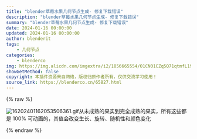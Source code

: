 ```yaml
---
title: "blender草莓水果几何节点生成- 修复下载错误"
description: "blender草莓水果几何节点生成- 修复下载错误"
summary: "blender草莓水果几何节点生成- 修复下载错误"
date: 2024-01-16 00:00:00
updated: 2024-01-16 00:00:00
author: blenderit
tags: 
    - 几何节点
categories:
    - blenderco
img: https://img.alicdn.com/imgextra/i2/1856665554/O1CN01CZq5Q71qtmfL19CDA_!!1856665554.gif
showGetMethod: false
copyright: 本插件资源来自网络，版权归原作者所有，仅供交流学习使用！
source_link: https://blenderco.cn/65827.html
---
```


{% raw %}
<p><img class="aligncenter" src="https://img.alicdn.com/imgextra/i2/1856665554/O1CN01CZq5Q71qtmfL19CDA_!!1856665554.gif" alt="16202401162053506361.gif">从未成熟的果实到完全成熟的果实，所有这些都是 100% 可动画的，其值会改变生长、旋转、随机性和颜色变化</p>
<div style="display: none">blenderco</div>
{% endraw %}